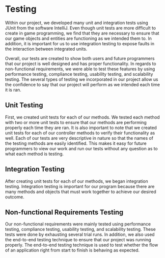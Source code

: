 <h1> Testing </h1>
Within our project, we developed many unit and integration tests using JUnit from the software IntelliJ. Even though unit tests are more difficult to create in game programming, we find that they are necessary to ensure that our game objects and entities are functioning as we intended them to. In addition, it is important for us to use integration testing to expose faults in the interaction between integrated units. 



Overall, our tests are created to show both users and future programmers that our project is well designed and has proper functionality. In regards to non-functional requirements, we were able to test these features by using performance testing, compliance testing, usability testing, and scalability testing. The several types of testing we incorporated in our project allow us the confidence to say that our project will perform as we intended each time it is ran. 

<h2> Unit Testing </h2>
First, we created unit tests for each of our methods. We tested each method with two or more unit tests to ensure that our methods are performing properly each time they are ran. It is also important to note that we created unit tests for each of our controller methods to verify their functionality as well. Each of our tests are very descriptive in nature so that the names of the testing methods are easily identified. This makes it easy for future programmers to view our work and run our tests without any question as to what each method is testing. 

<h2> Integration Testing </h2>
After creating unit tests for each of our methods, we began integration testing. Integration testing is important for our program because there are many methods and objects that must work together to achieve our desired outcome. 

<h2> Non-functional Requirements Testing </h2>
Our non-functional requirements were mainly tested using performance testing, compliance testing, usability testing, and scalability testing. These tests were done by exhausting several trial runs. In addition, we also used the end-to-end testing technique to ensure that our project was running properly. The end-to-end testing technique is used to test whether the flow of an application right from start to finish is behaving as expected.
